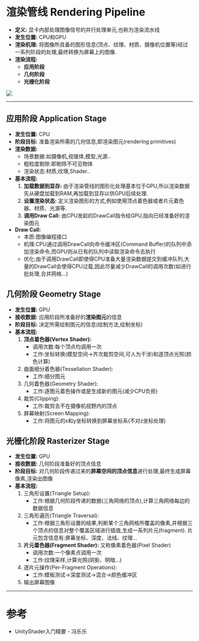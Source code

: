 # 渲染管线 Rendering Pipeline

- **定义:** 显卡内部处理图像信号的并行处理单元,也称为渲染流水线
- **发生位置:** CPU和GPU
- **渲染机理:** 将图像所具备的图形信息(顶点、纹理、材质、摄像机位置等)经过一系列阶段的处理,最终转换为屏幕上的图像.
- **渲染流程:**
	- **应用阶段**
	- **几何阶段**
	- **光栅化阶段**

![](https://img2018.cnblogs.com/blog/1688704/201909/1688704-20190921200717677-1972131793.png)

-------------

## 应用阶段 Application Stage

- **发生位置:** CPU
- **阶段目标:** 准备渲染所需的几何信息,即渲染图元(rendering primitives)
- **渲染数据:** 
	- 场景数据:如摄像机,视锥体,模型,光源..
	- 粗粒度剔除:即剔除不可见物体
	- 渲染状态:材质,纹理,Shader..
- **基本流程:**
	1. **加载数据到显存:** 由于渲染管线的图形化处理基本位于GPU,所以渲染数据先从硬盘加载到RAM,再加载到显存以供GPU后续处理.
	2. **设置渲染状态:** 定义渲染图形的方式,例如使用顶点着色器或者片元着色器、材质、光源等.
	3. **调用Draw Call:** 由CPU发起的DrawCall指令给GPU,指向已经准备好的渲染图元
- **Draw Call:**
	- 本质:图像编程接口
	- 机理:CPU通过调用DrawCall向命令缓冲区(Command Buffer)的队列中添加渲染命令,而GPU则从已有的队列中读取渲染命令去执行
	- 优化:由于调用DrawCall即使得CPU准备大量渲染数据提交到缓冲队列,大量的DrawCall会使得CPU过载,因此尽量减少DrawCall的调用次数(如进行批处理,合并网格...)

## 几何阶段 Geometry Stage

- **发生位置:** GPU
- **接收数据:** 应用阶段所准备好的**渲染图元**的信息
- **阶段目标:** 决定所需绘制图元的信息(绘制方法,绘制坐标)
- **基本流程:**
	1. **顶点着色器(Vertex Shader):**
		- 调用次数:每个顶点均调用一次
		- 工作:坐标转换(模型空间->齐次裁剪空间,可人为干涉)和逐顶点光照(颜色计算)
	2. 曲面细分着色器(Tessellation Shader):
		- 工作:细分图元
	3. 几何着色器(Geometry Shader):
		- 工作:逐图元着色操作或是生成新的图元(减少CPU负担)
	4. 裁剪(Clipping):
		- 工作:裁剪去不在摄像机视野内的顶点
	5. 屏幕映射(Screen Mapping):
		- 工作:将图元的x和y坐标转换到屏幕坐标系(不对z坐标处理)


## 光栅化阶段 Rasterizer Stage

- **发生位置:** GPU
- **接收数据:** 几何阶段准备好的顶点信息
- **阶段目标:** 对几何阶段传递过来的**屏幕空间的顶点信息**进行处理,最终生成屏幕像素,渲染出图像
- **基本流程:**
	1. 三角形设置(Triangle Setup):
		- 工作:根据几何阶段传递的数据(三角网络的顶点),计算三角网络每边的数据信息
	2. 三角形遍历(Triangle Traversal):
		- 工作:根据三角形设置的结果,判断某个三角网格所覆盖的像素,并根据三个顶点的信息对整个覆盖区域进行插值,生成一系列片元(fragment). 片元包含信息有:屏幕坐标、深度、法线、纹理...
	3. **片元着色器(Fragment Shader):** 又称像素着色器(Pixel Shader)
		- 调用次数:一个像素点调用一次
		- 工作:纹理采样,计算光照(阴影、明暗...)
	4. 逐片元操作(Per-Fragment Operations):
		- 工作:模板测试->深度测试->混合->颜色缓冲区
	5. 输出屏幕图像

-----------

# 参考
- UnityShader入门精要 - 冯乐乐